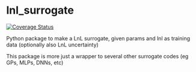 # lnl_surrogate
[![Coverage Status](https://coveralls.io/repos/github/COMPAS-Surrogate/lnl_surrogate/badge.svg?branch=main)](https://coveralls.io/github/COMPAS-Surrogate/lnl_surrogate?branch=main)

Python package to make a LnL surrogate, given params and lnl as training data (optionally also LnL uncertainty)

This package is more just a wrapper to several other surrogate codes (eg GPs, MLPs, DNNs, etc)
